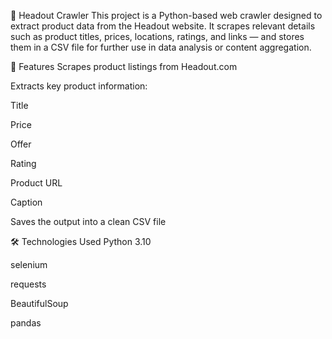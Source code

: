 🎯 Headout Crawler
This project is a Python-based web crawler designed to extract product data from the Headout website. It scrapes relevant details such as product titles, prices, locations, ratings, and links — and stores them in a CSV file for further use in data analysis or content aggregation.

📌 Features
Scrapes product listings from Headout.com

Extracts key product information:

Title

Price

Offer

Rating

Product URL

Caption

Saves the output into a clean CSV file

🛠️ Technologies Used
Python 3.10

selenium

requests

BeautifulSoup

pandas

